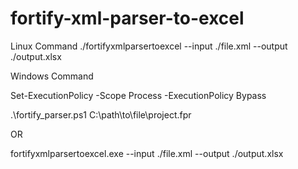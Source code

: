 # fortify-xml-parser-to-excel

Linux Command
./fortifyxmlparsertoexcel --input ./file.xml --output ./output.xlsx

Windows Command

Set-ExecutionPolicy -Scope Process -ExecutionPolicy Bypass

.\fortify_parser.ps1 C:\path\to\file\project.fpr

OR

fortifyxmlparsertoexcel.exe --input ./file.xml --output ./output.xlsx

